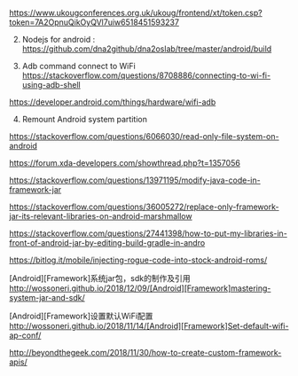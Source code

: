 https://www.ukougconferences.org.uk/ukoug/frontend/xt/token.csp?token=7A2OpnuQikOyQVl7uiw6518451593237


2. Nodejs for android :
     https://github.com/dna2github/dna2oslab/tree/master/android/build
     
3. Adb command connect to WiFi
https://stackoverflow.com/questions/8708886/connecting-to-wi-fi-using-adb-shell
     
https://developer.android.com/things/hardware/wifi-adb


4.  Remount Android system partition

https://stackoverflow.com/questions/6066030/read-only-file-system-on-android

https://forum.xda-developers.com/showthread.php?t=1357056

https://stackoverflow.com/questions/13971195/modify-java-code-in-framework-jar

https://stackoverflow.com/questions/36005272/replace-only-framework-jar-its-relevant-libraries-on-android-marshmallow

https://stackoverflow.com/questions/27441398/how-to-put-my-libraries-in-front-of-android-jar-by-editing-build-gradle-in-andro


https://bitlog.it/mobile/injecting-rogue-code-into-stock-android-roms/

[Android][Framework]系统jar包，sdk的制作及引用
http://wossoneri.github.io/2018/12/09/[Android][Framework]mastering-system-jar-and-sdk/

[Android][Framework]设置默认WiFi配置
http://wossoneri.github.io/2018/11/14/[Android][Framework]Set-default-wifi-ap-conf/


http://beyondthegeek.com/2018/11/30/how-to-create-custom-framework-apis/
